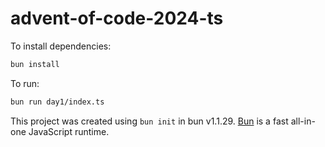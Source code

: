 # advent-of-code-2024-ts

To install dependencies:

```bash
bun install
```

To run:

```bash
bun run day1/index.ts
```

This project was created using `bun init` in bun v1.1.29. [Bun](https://bun.sh) is a fast all-in-one JavaScript runtime.
